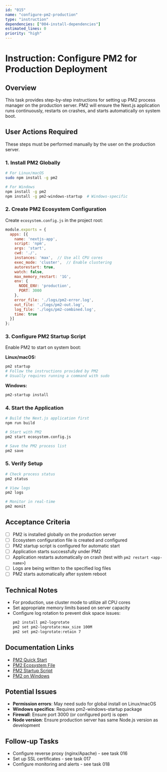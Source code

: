 ```yaml
---
id: "015"
name: "configure-pm2-production"
type: "instruction"
dependencies: ["004-install-dependencies"]
estimated_lines: 0
priority: "high"
---
```


# Instruction: Configure PM2 for Production Deployment

## Overview
This task provides step-by-step instructions for setting up PM2 process manager on the production server. PM2 will ensure the Next.js application runs continuously, restarts on crashes, and starts automatically on system boot.

## User Actions Required
These steps must be performed manually by the user on the production server.

### 1. Install PM2 Globally
```bash
# For Linux/macOS
sudo npm install -g pm2

# For Windows
npm install -g pm2
npm install -g pm2-windows-startup  # Windows-specific
```

### 2. Create PM2 Ecosystem Configuration
Create `ecosystem.config.js` in the project root:
```javascript
module.exports = {
  apps: [{
    name: 'nextjs-app',
    script: 'npm',
    args: 'start',
    cwd: './',
    instances: 'max',  // Use all CPU cores
    exec_mode: 'cluster',  // Enable clustering
    autorestart: true,
    watch: false,
    max_memory_restart: '1G',
    env: {
      NODE_ENV: 'production',
      PORT: 3000
    },
    error_file: './logs/pm2-error.log',
    out_file: './logs/pm2-out.log',
    log_file: './logs/pm2-combined.log',
    time: true
  }]
};
```

### 3. Configure PM2 Startup Script
Enable PM2 to start on system boot:

**Linux/macOS:**
```bash
pm2 startup
# Follow the instructions provided by PM2
# Usually requires running a command with sudo
```

**Windows:**
```powershell
pm2-startup install
```

### 4. Start the Application
```bash
# Build the Next.js application first
npm run build

# Start with PM2
pm2 start ecosystem.config.js

# Save the PM2 process list
pm2 save
```

### 5. Verify Setup
```bash
# Check process status
pm2 status

# View logs
pm2 logs

# Monitor in real-time
pm2 monit
```

## Acceptance Criteria
- [ ] PM2 is installed globally on the production server
- [ ] Ecosystem configuration file is created and configured
- [ ] PM2 startup script is configured for automatic start
- [ ] Application starts successfully under PM2
- [ ] Application restarts automatically on crash (test with `pm2 restart <app-name>`)
- [ ] Logs are being written to the specified log files
- [ ] PM2 starts automatically after system reboot

## Technical Notes
- For production, use cluster mode to utilize all CPU cores
- Set appropriate memory limits based on server capacity
- Configure log rotation to prevent disk space issues:
  ```bash
  pm2 install pm2-logrotate
  pm2 set pm2-logrotate:max_size 100M
  pm2 set pm2-logrotate:retain 7
  ```

## Documentation Links
- [PM2 Quick Start](https://pm2.keymetrics.io/docs/usage/quick-start/)
- [PM2 Ecosystem File](https://pm2.keymetrics.io/docs/usage/application-declaration/)
- [PM2 Startup Script](https://pm2.keymetrics.io/docs/usage/startup/)
- [PM2 on Windows](https://pm2.keymetrics.io/docs/usage/pm2-doc-single-page/#windows-considerations)

## Potential Issues
- **Permission errors**: May need sudo for global install on Linux/macOS
- **Windows specifics**: Requires pm2-windows-startup package
- **Firewall**: Ensure port 3000 (or configured port) is open
- **Node version**: Ensure production server has same Node.js version as development

## Follow-up Tasks
- Configure reverse proxy (nginx/Apache) - see task 016
- Set up SSL certificates - see task 017
- Configure monitoring and alerts - see task 018